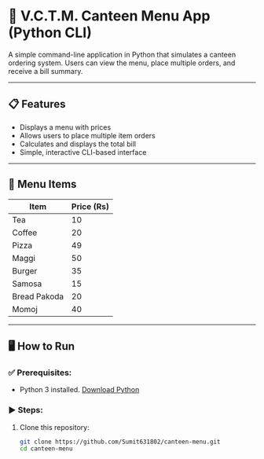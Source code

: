 # 🥘 V.C.T.M. Canteen Menu App (Python CLI)

A simple command-line application in Python that simulates a canteen ordering system. Users can view the menu, place multiple orders, and receive a bill summary.

---

## 📋 Features

- Displays a menu with prices
- Allows users to place multiple item orders
- Calculates and displays the total bill
- Simple, interactive CLI-based interface

---

## 🧾 Menu Items

| Item          | Price (Rs) |
|---------------|------------|
| Tea           | 10         |
| Coffee        | 20         |
| Pizza         | 49         |
| Maggi         | 50         |
| Burger        | 35         |
| Samosa        | 15         |
| Bread Pakoda  | 20         |
| Momoj         | 40         |

---

## 🖥️ How to Run

### ✅ Prerequisites:
- Python 3 installed. [Download Python](https://www.python.org/downloads/)

### ▶️ Steps:

1. Clone this repository:
   ```bash
   git clone https://github.com/Sumit631802/canteen-menu.git
   cd canteen-menu
